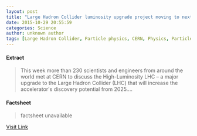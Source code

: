 ```yaml
---
layout: post
title: "Large Hadron Collider luminosity upgrade project moving to next phase"
date: 2015-10-29 20:55:59
categories: Science
author: unknown author
tags: [Large Hadron Collider, Particle physics, CERN, Physics, Particle accelerator, Higgs boson, Physical sciences, Applied and interdisciplinary physics, Science]
---
```



#### Extract
>This week more than 230 scientists and engineers from around the world met at CERN to discuss the High-Luminosity LHC – a major upgrade to the Large Hadron Collider (LHC) that will increase the accelerator's discovery potential from 2025....

#### Factsheet
>factsheet unavailable

[Visit Link](http://phys.org/news/2015-10-large-hadron-collider-luminosity-phase.html)


